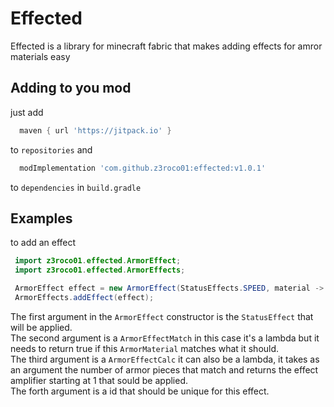 # Effected
Effected is a library for minecraft fabric that makes adding effects for amror materials easy

## Adding to you mod
just add 
```gradle
  maven { url 'https://jitpack.io' }
```
to `repositories` and
```gradle
  modImplementation 'com.github.z3roco01:effected:v1.0.1'
```
 to `dependencies` in `build.gradle`

 ## Examples
 to add an effect 
 ```java
  import z3roco01.effected.ArmorEffect;
  import z3roco01.effected.ArmorEffects;

  ArmorEffect effect = new ArmorEffect(StatusEffects.SPEED, material -> material == ArmorMaterials.IRON, armors -> armors, "ironSpeed");
  ArmorEffects.addEffect(effect);
```

The first argument in the `ArmorEffect` constructor is the `StatusEffect` that will be applied.</br>
The second argument is a `ArmorEffectMatch` in this case it's a lambda but it needs to return true if this `ArmorMaterial` matches what it should.</br>
The third argument is a `ArmorEffectCalc` it can also be a lambda, it takes as an argument the number of armor pieces that match and returns the effect amplifier starting at 1 that sould be applied.</br>
The forth argument is a id that should be unique for this effect.

